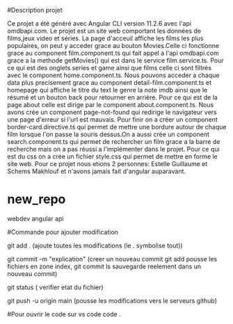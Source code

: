 #Description projet 

Ce projet a été généré avec Angular CLI version 11.2.6 avec l'api omdbapi.com. Le projet est un site web comportant les données de films,jeux video et séries.
La page d'acceuil affiche les films les plus populaires, on peut y acceder grace au bouton Movies.Celle ci fonctionne grace au component film.component.ts qui fait appel a l'api omdbapi.com grace a la methode getMovies() qui est dans le service film.service.ts. Pour ce qui est des onglets series et game ainsi que films celle ci sont filtrés avec le component home.component.ts. Nous pouvons acceder a chaque data plus precisement grace au component detail-film.component.ts et homepage qui affiche le titre du text le genre la note imdb ainsi que le résumé et un bouton back pour retourner en arrière. Pour ce qui est de la page about celle est dirige par le component about.component.ts.
Nous avons crée un component page-not-found qui redirige le navigateur vers une page d'erreur si l'url est mauvais. Pour finir on a créer un component border-card.directive.ts qui permet de mettre une bordure autour de chaque film lorsque l'on passe la souris dessus.On a aussi crée un component search.component.ts qui permet de rechercher un film grace a la barre de recherche mais on a pas réussi a l'implémenter dans le projet. Pour ce qui est du css on a crée un fichier style.css qui permet de mettre en forme le site web. Pour ce projet nous etions 2 personnes: Estelle Guillaume et Schems Makhlouf et n'avons jamais fait d'angular auparavant.  



# new_repo
webdev angular api

#Commande pour ajouter modification 

git add .
(ajoute toutes les modifications (le . symbolise tout))

git commit -m "explication" 
(creer un nouveau commit git add pousse les fichiers en zone
index, git commit ls sauvegarde reelement dans un nouveau commit)

git status ( verifier etat du fichier)

git push -u origin main (pousse les modifications vers le serveurs github)

#Pour ouvrir le code sur vs code 
code .

